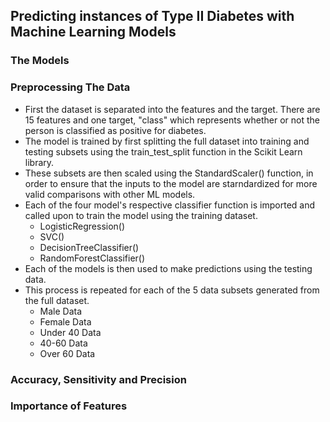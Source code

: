 ## Predicting instances of Type II Diabetes with Machine Learning Models

### The Models

### Preprocessing The Data
- First the dataset is separated into the features and the target. There are 15 features and one target, "class" which represents whether or not the person is classified as positive for diabetes. 
- The model is trained by first splitting the full dataset into training and testing subsets using the train_test_split function in the Scikit Learn library.
- These subsets are then scaled using the StandardScaler() function, in order to ensure that the inputs to the model are starndardized for more valid comparisons with other ML models. 
- Each of the four model's respective classifier function is imported and called upon to train the model using the training dataset.
  - LogisticRegression()
  - SVC()
  - DecisionTreeClassifier()
  - RandomForestClassifier()
- Each of the models is then used to make predictions using the testing data.
- This process is repeated for each of the 5 data subsets generated from the full dataset.
  - Male Data
  - Female Data
  - Under 40 Data
  - 40-60 Data
  - Over 60 Data

### Accuracy, Sensitivity and Precision 

### Importance of Features
